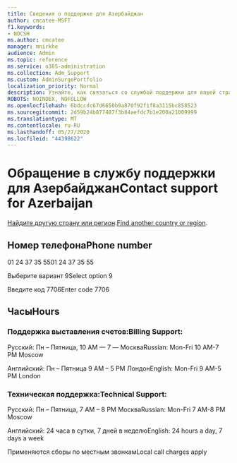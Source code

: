 ```yaml
---
title: Сведения о поддержке для Азербайджан
author: cmcatee-MSFT
f1.keywords:
- NOCSH
ms.author: cmcatee
manager: mnirkhe
audience: Admin
ms.topic: reference
ms.service: o365-administration
ms.collection: Adm_Support
ms.custom: AdminSurgePortfolio
localization_priority: Normal
description: Узнайте, как связаться со службой поддержки для вашей страны или региона.
ROBOTS: NOINDEX, NOFOLLOW
ms.openlocfilehash: 6bdccdc67d6650b9a870f92f1f8a3115bc858523
ms.sourcegitcommit: 2d59b24b877487f3b84aefdc7b1e200a21009999
ms.translationtype: MT
ms.contentlocale: ru-RU
ms.lasthandoff: 05/27/2020
ms.locfileid: "44398622"
---
```

# <a name="contact-support-for-azerbaijan"></a><span data-ttu-id="97940-103">Обращение в службу поддержки для Азербайджан</span><span class="sxs-lookup"><span data-stu-id="97940-103">Contact support for Azerbaijan</span></span>

<span data-ttu-id="97940-104">[Найдите другую страну или регион](../contact-support-for-business-products.md).</span><span class="sxs-lookup"><span data-stu-id="97940-104">[Find another country or region](../contact-support-for-business-products.md).</span></span>

## <a name="phone-number"></a><span data-ttu-id="97940-105">Номер телефона</span><span class="sxs-lookup"><span data-stu-id="97940-105">Phone number</span></span>
<span data-ttu-id="97940-106">01 24 37 35 55</span><span class="sxs-lookup"><span data-stu-id="97940-106">01 24 37 35 55</span></span>

<span data-ttu-id="97940-107">Выберите вариант 9</span><span class="sxs-lookup"><span data-stu-id="97940-107">Select option 9</span></span>

<span data-ttu-id="97940-108">Введите код 7706</span><span class="sxs-lookup"><span data-stu-id="97940-108">Enter code 7706</span></span>

## <a name="hours"></a><span data-ttu-id="97940-109">Часы</span><span class="sxs-lookup"><span data-stu-id="97940-109">Hours</span></span>
### <a name="billing-support"></a><span data-ttu-id="97940-110">Поддержка выставления счетов:</span><span class="sxs-lookup"><span data-stu-id="97940-110">Billing Support:</span></span>

<span data-ttu-id="97940-111">Русский: Пн – Пятница, 10 AM — 7 — Москва</span><span class="sxs-lookup"><span data-stu-id="97940-111">Russian: Mon-Fri 10 AM-7 PM Moscow</span></span>

<span data-ttu-id="97940-112">Английский: Пн – Пятница 9 AM – 5 PM Лондон</span><span class="sxs-lookup"><span data-stu-id="97940-112">English: Mon-Fri 9 AM-5 PM London</span></span>

### <a name="technical-support"></a><span data-ttu-id="97940-113">Техническая поддержка:</span><span class="sxs-lookup"><span data-stu-id="97940-113">Technical Support:</span></span>

<span data-ttu-id="97940-114">Русский: Пн – Пятница, 7 AM – 8 PM Москва</span><span class="sxs-lookup"><span data-stu-id="97940-114">Russian: Mon-Fri 7 AM-8 PM Moscow</span></span>

<span data-ttu-id="97940-115">Английский: 24 часа в сутки, 7 дней в неделю</span><span class="sxs-lookup"><span data-stu-id="97940-115">English: 24 hours a day, 7 days a week</span></span>

<span data-ttu-id="97940-116">Применяются сборы по местным звонкам</span><span class="sxs-lookup"><span data-stu-id="97940-116">Local call charges apply</span></span>
